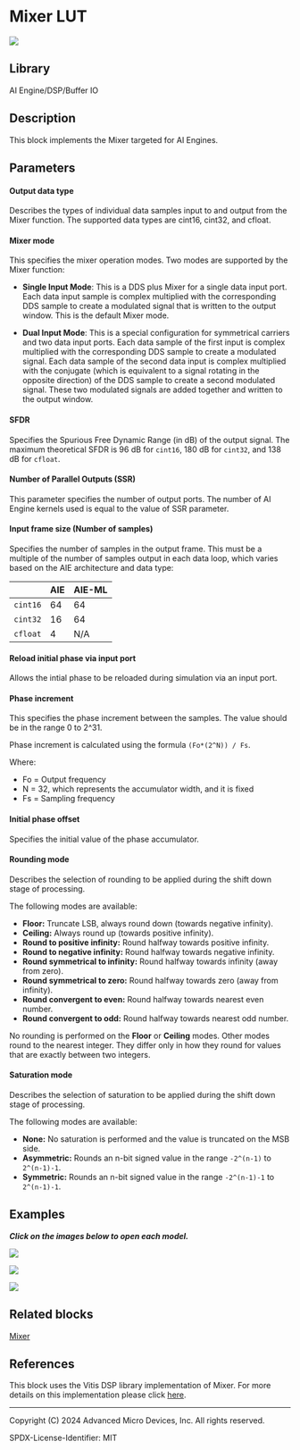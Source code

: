 # Mixer LUT
  
![](./Images/block.png)  

## Library

AI Engine/DSP/Buffer IO

## Description

This block implements the Mixer targeted for AI Engines.

## Parameters

#### Output data type  
Describes the types of individual data samples input to and output from
the Mixer function. The supported data types are cint16, cint32, and
cfloat.

#### Mixer mode  
This specifies the mixer operation modes. Two modes are supported by
the Mixer function:

* **Single Input Mode**: This is a DDS plus Mixer for a single data input port. Each data input
sample is complex multiplied with the corresponding DDS sample to create
a modulated signal that is written to the output window. This is the
default Mixer mode.

* **Dual Input Mode**: This is a special configuration for symmetrical carriers and two data
input ports. Each data sample of the first input is complex multiplied
with the corresponding DDS sample to create a modulated signal. Each
data sample of the second data input is complex multiplied with the
conjugate (which is equivalent to a signal rotating in the opposite
direction) of the DDS sample to create a second modulated signal. These
two modulated signals are added together and written to the output
window.

#### SFDR
Specifies the Spurious Free Dynamic Range (in dB) of the output signal. The maximum theoretical SFDR is 96 dB for `cint16`, 180 dB for `cint32`, and 138 dB for `cfloat`.

#### Number of Parallel Outputs (SSR)

This parameter specifies the number of output ports. The number of AI Engine kernels used is equal to the value of SSR parameter.

#### Input frame size (Number of samples)  
Specifies the number of samples in the output frame. This must be a multiple of the number of samples output in each data loop, which varies based on the AIE architecture and data type:

|        | AIE | AIE-ML |
| ------ | --- | ------ |
| `cint16` | 64  | 64    |
| `cint32` | 16  | 64     |
| `cfloat` | 4   | N/A    |

#### Reload initial phase via input port
Allows the intial phase to be reloaded during simulation via an input port.

#### Phase increment  
This specifies the phase increment between the samples. The value should
be in the range 0 to 2^31.

Phase increment is calculated using the formula `(Fo*(2^N)) / Fs`.

Where:
  - Fo = Output frequency
  - N = 32, which represents the accumulator width, and it is fixed
  - Fs = Sampling frequency

#### Initial phase offset
Specifies the initial value of the phase accumulator.

#### Rounding mode
Describes the selection of rounding to be applied during the shift down stage of processing.

The following modes are available:
* **Floor:** Truncate LSB, always round down (towards negative infinity).
* **Ceiling:** Always round up (towards positive infinity).
* **Round to positive infinity:** Round halfway towards positive infinity.
* **Round to negative infinity:** Round halfway towards negative infinity.
* **Round symmetrical to infinity:** Round halfway towards infinity (away from zero).
* **Round symmetrical to zero:** Round halfway towards zero (away from infinity).
* **Round convergent to even:** Round halfway towards nearest even number.
* **Round convergent to odd:** Round halfway towards nearest odd number.

No rounding is performed on the **Floor** or **Ceiling** modes. Other modes round to the nearest integer. They differ only in how they round for values that are exactly between two integers.

#### Saturation mode
Describes the selection of saturation to be applied during the shift down stage of processing.

The following modes are available:
* **None:** No saturation is performed and the value is truncated on the MSB side.
* **Asymmetric:** Rounds an n-bit signed value in the range `-2^(n-1)` to `2^(n-1)-1`.
* **Symmetric:** Rounds an n-bit signed value in the range `-2^(n-1)-1` to `2^(n-1)-1`.

## Examples

***Click on the images below to open each model.***

[![](./Images/Mixer_LUT_Ex1.png)](https://github.com/Xilinx/Vitis_Model_Composer/tree/2024.2/Examples/Block_Help/AIE/Mixer_LUT_Ex1)

[![](./Images/Mixer_LUT_Ex2.png)](https://github.com/Xilinx/Vitis_Model_Composer/tree/2024.2/Examples/Block_Help/AIE/Mixer_LUT_Ex2)

[![](./Images/Mixer_LUT_Ex3.png)](https://github.com/Xilinx/Vitis_Model_Composer/tree/2024.2/Examples/Block_Help/AIE/Mixer_LUT_Ex3)

## Related blocks
[Mixer](../Mixer/README.md)

## References
This block uses the Vitis DSP library implementation of Mixer. For more details on this implementation please click [here](https://docs.xilinx.com/r/en-US/Vitis_Libraries/dsp/user_guide/L2/func-dds.html).

--------------
Copyright (C) 2024 Advanced Micro Devices, Inc.
All rights reserved.

SPDX-License-Identifier: MIT
